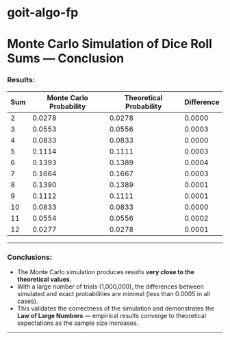 # goit-algo-fp

# Monte Carlo Simulation of Dice Roll Sums — Conclusion

### Results:

| Sum | Monte Carlo Probability | Theoretical Probability | Difference |
| --- | ----------------------- | ----------------------- | ---------- |
| 2   | 0.0278                  | 0.0278                  | 0.0000     |
| 3   | 0.0553                  | 0.0556                  | 0.0003     |
| 4   | 0.0833                  | 0.0833                  | 0.0000     |
| 5   | 0.1114                  | 0.1111                  | 0.0003     |
| 6   | 0.1393                  | 0.1389                  | 0.0004     |
| 7   | 0.1664                  | 0.1667                  | 0.0003     |
| 8   | 0.1390                  | 0.1389                  | 0.0001     |
| 9   | 0.1112                  | 0.1111                  | 0.0001     |
| 10  | 0.0833                  | 0.0833                  | 0.0000     |
| 11  | 0.0554                  | 0.0556                  | 0.0002     |
| 12  | 0.0277                  | 0.0278                  | 0.0001     |

---

### Conclusions:

- The Monte Carlo simulation produces results **very close to the theoretical values**.
- With a large number of trials (1,000,000), the differences between simulated and exact probabilities are minimal (less than 0.0005 in all cases).
- This validates the correctness of the simulation and demonstrates the **Law of Large Numbers** — empirical results converge to theoretical expectations as the sample size increases.

---
